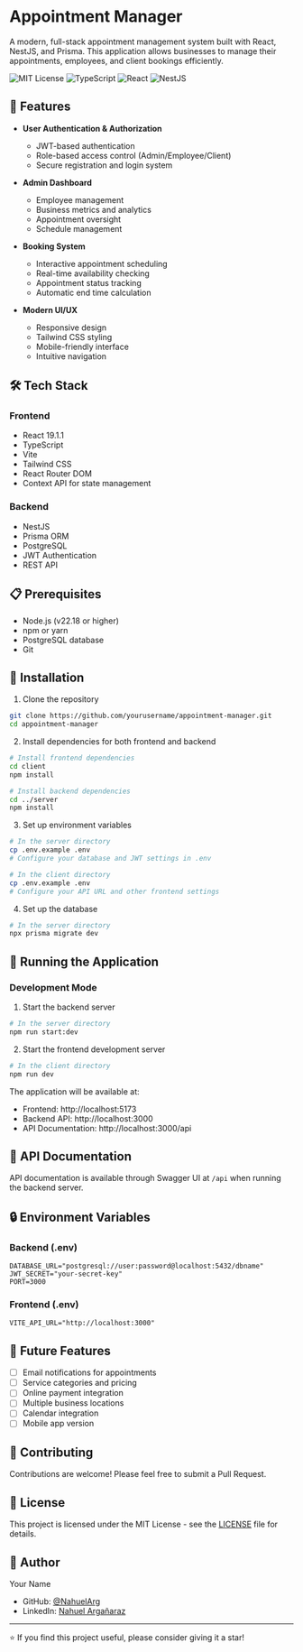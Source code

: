 # Appointment Manager

A modern, full-stack appointment management system built with React, NestJS, and Prisma. This application allows businesses to manage their appointments, employees, and client bookings efficiently.

![MIT License](https://img.shields.io/badge/License-MIT-green.svg)
![TypeScript](https://img.shields.io/badge/TypeScript-4.9.5-blue.svg)
![React](https://img.shields.io/badge/React-18.x-blue.svg)
![NestJS](https://img.shields.io/badge/NestJS-10.x-red.svg)

## 🚀 Features

- **User Authentication & Authorization**
  - JWT-based authentication
  - Role-based access control (Admin/Employee/Client)
  - Secure registration and login system

- **Admin Dashboard**
  - Employee management
  - Business metrics and analytics
  - Appointment oversight
  - Schedule management

- **Booking System**
  - Interactive appointment scheduling
  - Real-time availability checking
  - Appointment status tracking
  - Automatic end time calculation

- **Modern UI/UX**
  - Responsive design
  - Tailwind CSS styling
  - Mobile-friendly interface
  - Intuitive navigation

## 🛠️ Tech Stack

### Frontend
- React 19.1.1
- TypeScript
- Vite
- Tailwind CSS
- React Router DOM
- Context API for state management

### Backend
- NestJS
- Prisma ORM
- PostgreSQL
- JWT Authentication
- REST API

## 📋 Prerequisites

- Node.js (v22.18 or higher)
- npm or yarn
- PostgreSQL database
- Git

## 🔧 Installation

1. Clone the repository
```bash
git clone https://github.com/yourusername/appointment-manager.git
cd appointment-manager
```

2. Install dependencies for both frontend and backend
```bash
# Install frontend dependencies
cd client
npm install

# Install backend dependencies
cd ../server
npm install
```

3. Set up environment variables
```bash
# In the server directory
cp .env.example .env
# Configure your database and JWT settings in .env

# In the client directory
cp .env.example .env
# Configure your API URL and other frontend settings
```

4. Set up the database
```bash
# In the server directory
npx prisma migrate dev
```

## 🚀 Running the Application

### Development Mode

1. Start the backend server
```bash
# In the server directory
npm run start:dev
```

2. Start the frontend development server
```bash
# In the client directory
npm run dev
```

The application will be available at:
- Frontend: http://localhost:5173
- Backend API: http://localhost:3000
- API Documentation: http://localhost:3000/api

## 📝 API Documentation

API documentation is available through Swagger UI at `/api` when running the backend server.

## 🔒 Environment Variables

### Backend (.env)
```
DATABASE_URL="postgresql://user:password@localhost:5432/dbname"
JWT_SECRET="your-secret-key"
PORT=3000
```

### Frontend (.env)
```
VITE_API_URL="http://localhost:3000"
```

## 🎯 Future Features

- [ ] Email notifications for appointments
- [ ] Service categories and pricing
- [ ] Online payment integration
- [ ] Multiple business locations
- [ ] Calendar integration
- [ ] Mobile app version

## 🤝 Contributing

Contributions are welcome! Please feel free to submit a Pull Request.

## 📄 License

This project is licensed under the MIT License - see the [LICENSE](LICENSE) file for details.

## 👤 Author

Your Name
- GitHub: [@NahuelArg](https://github.com/NahuelArg)
- LinkedIn: [Nahuel Argañaraz](https://www.linkedin.com/in/nahuel-arga%C3%B1araz/)

---

⭐️ If you find this project useful, please consider giving it a star!
